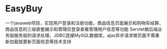 # EasyBuy
一个javaweb项目，实现用户登录和注册功能，商品信息页面展示和购物车结算，商品信息的三级嵌套展示和管理员登录查看管理用户信息等功能
Servlet做后端业务层服务层的请求处理，JDBC连接MySQL数据库，ajax异步请求做页面不需重新加载就更新页面信息等技术支持
